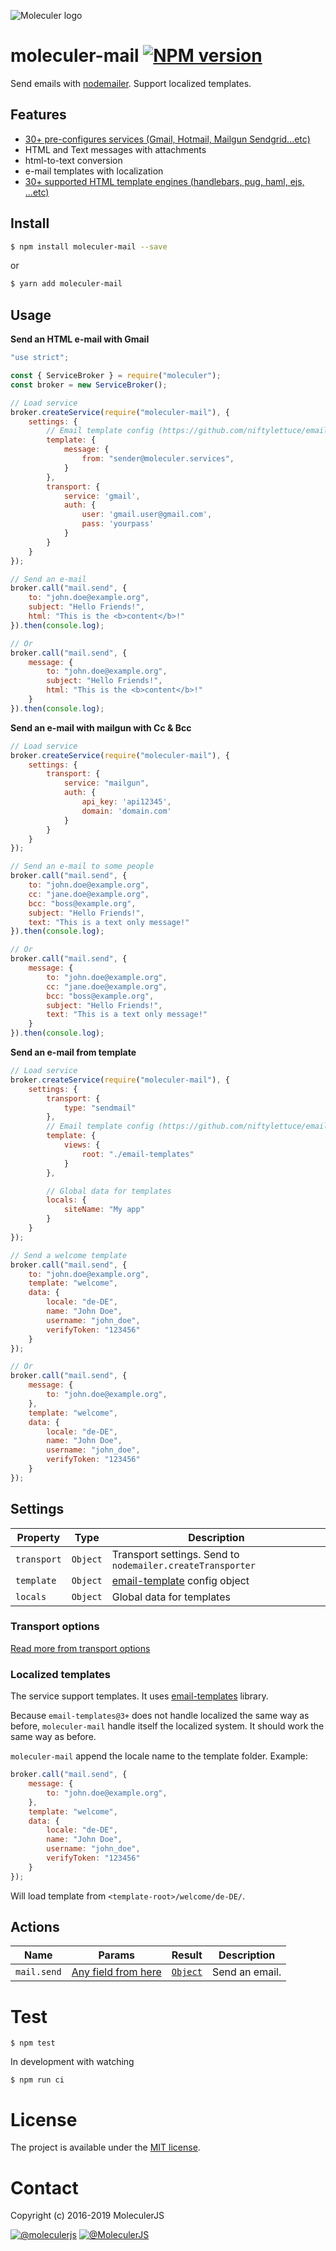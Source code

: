 ![Moleculer logo](http://moleculer.services/images/banner.png)

# moleculer-mail [![NPM version](https://img.shields.io/npm/v/moleculer-mail.svg)](https://www.npmjs.com/package/moleculer-mail)

Send emails with [nodemailer](https://nodemailer.com/about/). Support localized templates.

## Features
- [30+ pre-configures services (Gmail, Hotmail, Mailgun Sendgrid...etc)](https://github.com/nodemailer/nodemailer/blob/master/lib/well-known/services.json)
- HTML and Text messages with attachments
- html-to-text conversion
- e-mail templates with localization
- [30+ supported HTML template engines (handlebars, pug, haml, ejs, ...etc)](https://github.com/crocodilejs/node-email-templates#supported-template-engines)

## Install

```bash
$ npm install moleculer-mail --save
```
or
```bash
$ yarn add moleculer-mail
```

## Usage

**Send an HTML e-mail with Gmail**
```js
"use strict";

const { ServiceBroker } = require("moleculer");
const broker = new ServiceBroker();

// Load service
broker.createService(require("moleculer-mail"), {
    settings: {
    	// Email template config (https://github.com/niftylettuce/email-templates/)
    	template: {
    		message: {
    			from: "sender@moleculer.services",
    		}
    	},
        transport: {
            service: 'gmail',
            auth: {
                user: 'gmail.user@gmail.com',
                pass: 'yourpass'
            }
        }
    }
});

// Send an e-mail
broker.call("mail.send", { 
    to: "john.doe@example.org", 
    subject: "Hello Friends!", 
    html: "This is the <b>content</b>!"
}).then(console.log);

// Or
broker.call("mail.send", {
    message: { 
        to: "john.doe@example.org", 
        subject: "Hello Friends!", 
        html: "This is the <b>content</b>!"
    }
}).then(console.log);
```

**Send an e-mail with mailgun with Cc & Bcc**
```js
// Load service
broker.createService(require("moleculer-mail"), {
    settings: {
        transport: {
            service: "mailgun",
            auth: {
                api_key: 'api12345',
                domain: 'domain.com'
            }
        }
    }
});

// Send an e-mail to some people
broker.call("mail.send", { 
    to: "john.doe@example.org", 
    cc: "jane.doe@example.org",
    bcc: "boss@example.org",
    subject: "Hello Friends!", 
    text: "This is a text only message!"
}).then(console.log);

// Or
broker.call("mail.send", {
    message: { 
        to: "john.doe@example.org", 
        cc: "jane.doe@example.org",
        bcc: "boss@example.org",
        subject: "Hello Friends!", 
        text: "This is a text only message!"
    }
}).then(console.log);
```


**Send an e-mail from template**
```js
// Load service
broker.createService(require("moleculer-mail"), {
    settings: {
        transport: {
            type: "sendmail"
        },
    	// Email template config (https://github.com/niftylettuce/email-templates/)
        template: {
        	views: {
        		root: "./email-templates"
        	}
        },

        // Global data for templates
        locals: {
            siteName: "My app"
        }
    }
});

// Send a welcome template
broker.call("mail.send", { 
    to: "john.doe@example.org", 
    template: "welcome",
    data: {
        locale: "de-DE",
        name: "John Doe",
        username: "john_doe",
        verifyToken: "123456"
    }
});

// Or
broker.call("mail.send", {
	message: {
        to: "john.doe@example.org", 
	},
    template: "welcome",
    data: {
        locale: "de-DE",
        name: "John Doe",
        username: "john_doe",
        verifyToken: "123456"
    }
});
```

## Settings
| Property | Type | Description |
| -------- | -----| ----------- |
| `transport` | `Object` | Transport settings. Send to `nodemailer.createTransporter`  |
| `template` | `Object` | [email-template](https://github.com/niftylettuce/email-templates/#options) config object |
| `locals` | `Object` | Global data for templates |

### Transport options
[Read more from transport options](https://nodemailer.com/smtp/)

### Localized templates
The service support templates. It uses
[email-templates](https://github.com/niftylettuce/email-templates/) library.

Because `email-templates@3+` does not handle localized the same way as before, `moleculer-mail`
handle itself the localized system. It should work the same way as before.

`moleculer-mail` append the locale name to the template folder. Example:

```js
broker.call("mail.send", {
	message: {
        to: "john.doe@example.org", 
	},
    template: "welcome",
    data: {
        locale: "de-DE",
        name: "John Doe",
        username: "john_doe",
        verifyToken: "123456"
    }
});
```

Will load template from `<template-root>/welcome/de-DE/`.


## Actions
| Name | Params | Result | Description |
| ---- | ------ | ------ | ----------- |
| `mail.send` | [Any field from here](https://github.com/niftylettuce/email-templates/#options) | [`Object`](https://nodemailer.com/usage/#sending-mail) | Send an email. |

# Test
```
$ npm test
```

In development with watching

```
$ npm run ci
```

# License
The project is available under the [MIT license](https://tldrlegal.com/license/mit-license).

# Contact
Copyright (c) 2016-2019 MoleculerJS

[![@moleculerjs](https://img.shields.io/badge/github-moleculerjs-green.svg)](https://github.com/moleculerjs) [![@MoleculerJS](https://img.shields.io/badge/twitter-MoleculerJS-blue.svg)](https://twitter.com/MoleculerJS)
